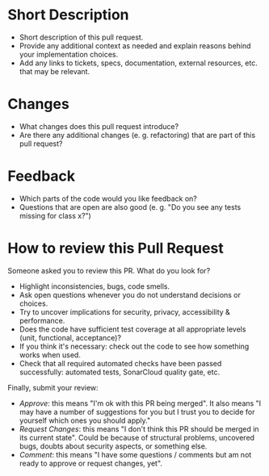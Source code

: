 # Short Description
- Short description of this pull request.
- Provide any additional context as needed and explain reasons behind your implementation choices.
- Add any links to tickets, specs, documentation, external resources, etc. that may be relevant.

# Changes
- What changes does this pull request introduce?
- Are there any additional changes (e. g. refactoring) that are part of this pull request?

# Feedback
- Which parts of the code would you like feedback on?
- Questions that are open are also good (e. g. "Do you see any tests missing for class x?")

# How to review this Pull Request
Someone asked you to review this PR. What do you look for?

- Highlight inconsistencies, bugs, code smells.
- Ask open questions whenever you do not understand decisions or choices.
- Try to uncover implications for security, privacy, accessibility & performance.
- Does the code have sufficient test coverage at all appropriate levels (unit, functional, acceptance)?
- If you think it's necessary: check out the code to see how something works when used.
- Check that all required automated checks have been passed successfully: automated tests, SonarCloud quality gate, etc.

Finally, submit your review:
- *Approve*: this means "I'm ok with this PR being merged". It also means "I may have a number of suggestions for you but I trust you to decide for yourself which ones you should apply."
- *Request Changes*: this means "I don't think this PR should be merged in its current state". Could be because of structural problems, uncovered bugs, doubts about security aspects, or something else.
- *Comment*: this means "I have some questions / comments but am not ready to approve or request changes, yet".
